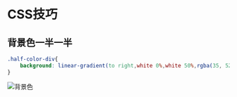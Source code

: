 
# CSS技巧

## 背景色一半一半

```css
.half-color-div{
	background: linear-gradient(to right,white 0%,white 50%,rgba(35, 52, 101, 0.2) 51%,rgba(35, 52, 101, 0.2) 100%);
}

```

![背景色](https://hidetoxic01.oss-cn-hangzhou.aliyuncs.com/docs/20210321153233.png)